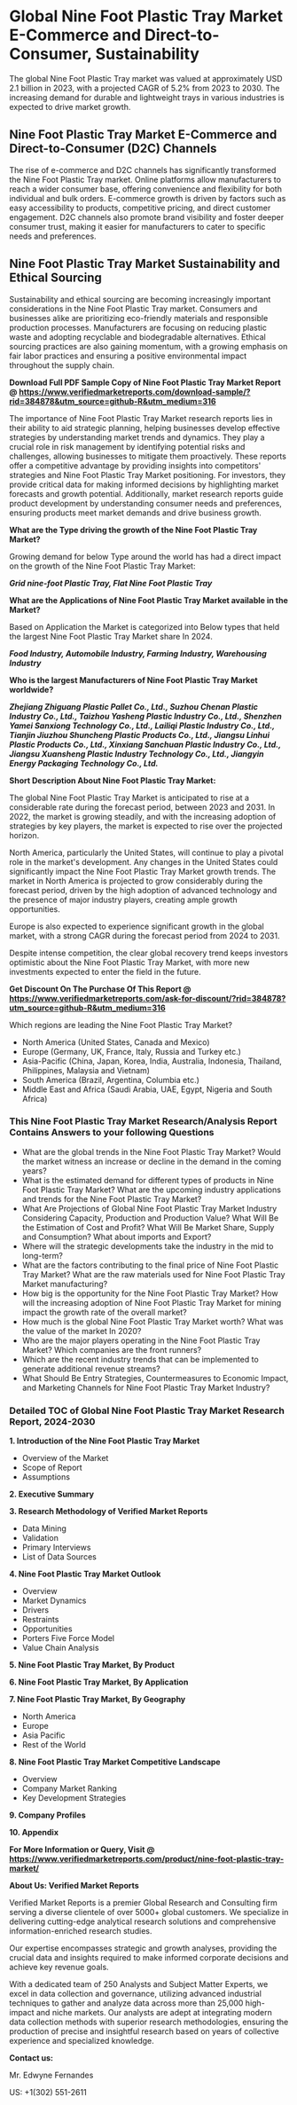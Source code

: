 <h1>Global Nine Foot Plastic Tray Market E-Commerce and Direct-to-Consumer, Sustainability</h1><p class=""><p>The global Nine Foot Plastic Tray market was valued at approximately USD 2.1 billion in 2023, with a projected CAGR of 5.2% from 2023 to 2030. The increasing demand for durable and lightweight trays in various industries is expected to drive market growth.</p><h2>Nine Foot Plastic Tray Market E-Commerce and Direct-to-Consumer (D2C) Channels</h2><p>The rise of e-commerce and D2C channels has significantly transformed the Nine Foot Plastic Tray market. Online platforms allow manufacturers to reach a wider consumer base, offering convenience and flexibility for both individual and bulk orders. E-commerce growth is driven by factors such as easy accessibility to products, competitive pricing, and direct customer engagement. D2C channels also promote brand visibility and foster deeper consumer trust, making it easier for manufacturers to cater to specific needs and preferences.</p><h2>Nine Foot Plastic Tray Market Sustainability and Ethical Sourcing</h2><p>Sustainability and ethical sourcing are becoming increasingly important considerations in the Nine Foot Plastic Tray market. Consumers and businesses alike are prioritizing eco-friendly materials and responsible production processes. Manufacturers are focusing on reducing plastic waste and adopting recyclable and biodegradable alternatives. Ethical sourcing practices are also gaining momentum, with a growing emphasis on fair labor practices and ensuring a positive environmental impact throughout the supply chain.</p></p><p class=""><strong>Download Full PDF Sample Copy of Nine Foot Plastic Tray Market Report @ <a href="https://www.verifiedmarketreports.com/download-sample/?rid=384878&utm_source=github-R&utm_medium=316" target="_blank">https://www.verifiedmarketreports.com/download-sample/?rid=384878&utm_source=github-R&utm_medium=316</a></strong></p><p>The importance of&nbsp;Nine Foot Plastic Tray Market research reports lies in their ability to aid strategic planning, helping businesses develop effective strategies by understanding market trends and dynamics. They play a crucial role in risk management by identifying potential risks and challenges, allowing businesses to mitigate them proactively. These reports offer a competitive advantage by providing insights into competitors' strategies and Nine Foot Plastic Tray Market positioning. For investors, they provide critical data for making informed decisions by highlighting market forecasts and growth potential. Additionally, market research reports guide product development by understanding consumer needs and preferences, ensuring products meet market demands and drive business growth.</p><p><strong>What are the&nbsp;Type driving the growth of the Nine Foot Plastic Tray Market?</strong></p><p id="" class="">Growing demand for below Type around the world has had a direct impact on the growth of the Nine Foot Plastic Tray Market:</p><p class=""><em><strong>Grid nine-foot Plastic Tray, Flat Nine Foot Plastic Tray</strong></em></p><p class=""><strong>What are the&nbsp;Applications&nbsp;of Nine Foot Plastic Tray Market available in the Market?</strong></p><p id="" class="">Based on Application the Market is categorized into Below types that held the largest Nine Foot Plastic Tray Market share In 2024.</p><p class=""><em><strong>Food Industry, Automobile Industry, Farming Industry, Warehousing Industry</strong></em></p><p class=""><strong>Who is the largest Manufacturers of Nine Foot Plastic Tray Market worldwide?</strong></p><p><em><strong>Zhejiang Zhiguang Plastic Pallet Co., Ltd., Suzhou Chenan Plastic Industry Co., Ltd., Taizhou Yasheng Plastic Industry Co., Ltd., Shenzhen Yamei Sanxiong Technology Co., Ltd., Lailiqi Plastic Industry Co., Ltd., Tianjin Jiuzhou Shuncheng Plastic Products Co., Ltd., Jiangsu Linhui Plastic Products Co., Ltd., Xinxiang Sanchuan Plastic Industry Co., Ltd., Jiangsu Xuansheng Plastic Industry Technology Co., Ltd., Jiangyin Energy Packaging Technology Co., Ltd.</strong></em></p><p id="" class=""><strong>Short Description About Nine Foot Plastic Tray Market:</strong></p><p>The global Nine Foot Plastic Tray Market is anticipated to rise at a considerable rate during the forecast period, between 2023 and 2031. In 2022, the market is growing steadily, and with the increasing adoption of strategies by key players, the market is expected to rise over the projected horizon.</p><p>North America, particularly the United States, will continue to play a pivotal role in the market's development. Any changes in the United States could significantly impact the Nine Foot Plastic Tray Market growth trends. The market in North America is projected to grow considerably during the forecast period, driven by the high adoption of advanced technology and the presence of major industry players, creating ample growth opportunities.</p><p>Europe is also expected to experience significant growth in the global market, with a strong CAGR during the forecast period from 2024 to 2031.</p><p>Despite intense competition, the clear global recovery trend keeps investors optimistic about the Nine Foot Plastic Tray Market, with more new investments expected to enter the field in the future.</p><p id="" class=""><strong>Get Discount On The Purchase Of This Report @ <a href="https://www.verifiedmarketreports.com/ask-for-discount/?rid=384878?utm_source=github-R&utm_medium=316" target="_blank">https://www.verifiedmarketreports.com/ask-for-discount/?rid=384878?utm_source=github-R&utm_medium=316</a></strong></p><p class="">Which regions are leading the Nine Foot Plastic Tray Market?</p><ul><li>North America (United States, Canada and Mexico)</li><li>Europe (Germany, UK, France, Italy, Russia and Turkey etc.)</li><li>Asia-Pacific (China, Japan, Korea, India, Australia, Indonesia, Thailand, Philippines, Malaysia and Vietnam)</li><li>South America (Brazil, Argentina, Columbia etc.)</li><li>Middle East and Africa (Saudi Arabia, UAE, Egypt, Nigeria and South Africa)</li></ul><h3 id="" class="">This Nine Foot Plastic Tray Market Research/Analysis Report Contains Answers to your following Questions</h3><ul><li>What are the global trends in the Nine Foot Plastic Tray Market? Would the market witness an increase or decline in the demand in the coming years?</li><li>What is the estimated demand for different types of products in Nine Foot Plastic Tray Market? What are the upcoming industry applications and trends for the Nine Foot Plastic Tray Market?</li><li>What Are Projections of Global Nine Foot Plastic Tray Market Industry Considering Capacity, Production and Production Value? What Will Be the Estimation of Cost and Profit? What Will Be Market Share, Supply and Consumption? What about imports and Export?</li><li>Where will the strategic developments take the industry in the mid to long-term?</li><li>What are the factors contributing to the final price of Nine Foot Plastic Tray Market? What are the raw materials used for Nine Foot Plastic Tray Market manufacturing?</li><li>How big is the opportunity for the Nine Foot Plastic Tray Market? How will the increasing adoption of Nine Foot Plastic Tray Market for mining impact the growth rate of the overall market?</li><li>How much is the global Nine Foot Plastic Tray Market worth? What was the value of the market In 2020?</li><li>Who are the major players operating in the Nine Foot Plastic Tray Market? Which companies are the front runners?</li><li>Which are the recent industry trends that can be implemented to generate additional revenue streams?</li><li>What Should Be Entry Strategies, Countermeasures to Economic Impact, and Marketing Channels for Nine Foot Plastic Tray Market Industry?</li></ul><h3 id="" class="">Detailed TOC of Global Nine Foot Plastic Tray Market Research Report, 2024-2030</h3><p id="" class=""><strong>1. Introduction of the Nine Foot Plastic Tray Market</strong></p><ul><li>Overview of the Market</li><li>Scope of Report</li><li>Assumptions</li></ul><p id="" class=""><strong>2. Executive Summary</strong></p><p id="" class=""><strong>3. Research Methodology of Verified Market Reports</strong></p><ul><li>Data Mining</li><li>Validation</li><li>Primary Interviews</li><li>List of Data Sources</li></ul><p id="" class=""><strong>4. Nine Foot Plastic Tray Market Outlook</strong></p><ul><li>Overview</li><li>Market Dynamics</li><li>Drivers</li><li>Restraints</li><li>Opportunities</li><li>Porters Five Force Model</li><li>Value Chain Analysis</li></ul><p id="" class=""><strong>5. Nine Foot Plastic Tray Market, By Product</strong></p><p id="" class=""><strong>6. Nine Foot Plastic Tray Market, By Application</strong></p><p id="" class=""><strong>7. Nine Foot Plastic Tray Market, By Geography</strong></p><ul><li>North America</li><li>Europe</li><li>Asia Pacific</li><li>Rest of the World</li></ul><p id="" class=""><strong>8. Nine Foot Plastic Tray Market Competitive Landscape</strong></p><ul><li>Overview</li><li>Company Market Ranking</li><li>Key Development Strategies</li></ul><p id="" class=""><strong>9. Company Profiles</strong></p><p id="" class=""><strong>10. Appendix</strong></p><p id="" class=""><strong>For More Information or Query, Visit @ <a href="https://www.verifiedmarketreports.com/product/nine-foot-plastic-tray-market/" target="_blank">https://www.verifiedmarketreports.com/product/nine-foot-plastic-tray-market/</a></strong></p><p id="" class=""><strong>About Us: Verified Market Reports</strong></p><p id="" class="">Verified Market Reports is a premier Global Research and Consulting firm serving a diverse clientele of over 5000+ global customers. We specialize in delivering cutting-edge analytical research solutions and comprehensive information-enriched research studies.</p><p id="" class="">Our expertise encompasses strategic and growth analyses, providing the crucial data and insights required to make informed corporate decisions and achieve key revenue goals.</p><p id="" class="">With a dedicated team of 250 Analysts and Subject Matter Experts, we excel in data collection and governance, utilizing advanced industrial techniques to gather and analyze data across more than 25,000 high-impact and niche markets. Our analysts are adept at integrating modern data collection methods with superior research methodologies, ensuring the production of precise and insightful research based on years of collective experience and specialized knowledge.</p><p id="" class=""><strong>Contact us:</strong></p><p id="" class="">Mr. Edwyne Fernandes</p><p id="" class="">US: +1(302) 551-2611</p>